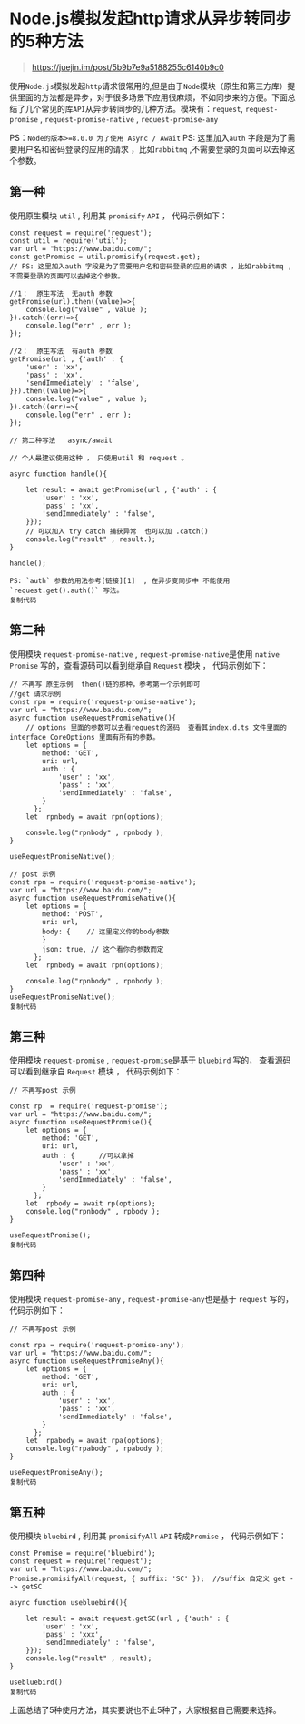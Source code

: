 # Node.js模拟发起http请求从异步转同步的5种方法

> https://juejin.im/post/5b9b7e9a5188255c6140b9c0

使用`Node.js`模拟发起`http`请求很常用的,但是由于`Node`模块（原生和第三方库）提供里面的方法都是异步，对于很多场景下应用很麻烦，不如同步来的方便。下面总结了几个常见的库`API`从异步转同步的几种方法。模块有：`request`, `request-promise` , `request-promise-native` , `request-promise-any`

PS：`Node的版本>=8.0.0 为了使用 Async / Await` PS: 这里加入`auth` 字段是为了需要用户名和密码登录的应用的请求 ，比如`rabbitmq` ,不需要登录的页面可以去掉这个参数。

## 第一种

使用原生模块 `util` , 利用其 `promisify` `API` ， 代码示例如下：

```
const request = require('request');
const util = require('util');
var url = "https://www.baidu.com/";
const getPromise = util.promisify(request.get);
// PS: 这里加入auth 字段是为了需要用户名和密码登录的应用的请求 ，比如rabbitmq ,不需要登录的页面可以去掉这个参数。

//1：  原生写法  无auth 参数
getPromise(url).then((value)=>{
    console.log("value" , value );
}).catch((err)=>{
    console.log("err" , err );
});

//2：  原生写法  有auth 参数
getPromise(url , {'auth' : {
    'user' : 'xx',
    'pass' : 'xx',
    'sendImmediately' : 'false',
}}).then((value)=>{
    console.log("value" , value );
}).catch((err)=>{
    console.log("err" , err );
});

// 第二种写法   async/await

// 个人最建议使用这种 ， 只使用util 和 request 。

async function handle(){

    let result = await getPromise(url , {'auth' : {
        'user' : 'xx',
        'pass' : 'xx',
        'sendImmediately' : 'false',
    }});
    // 可以加入 try catch 捕获异常  也可以加 .catch()
    console.log("result" , result.);
}

handle();

PS: `auth` 参数的用法参考[链接][1]  , 在异步变同步中 不能使用  `request.get().auth()` 写法。
复制代码
```

## 第二种

使用模块 `request-promise-native` , `request-promise-native`是使用 `native Promise` 写的，查看源码可以看到继承自 `Request` 模块 ， 代码示例如下：

```
// 不再写 原生示例  then()链的那种，参考第一个示例即可
//get 请求示例   
const rpn = require('request-promise-native');  
var url = "https://www.baidu.com/";
async function useRequestPromiseNative(){
    // options 里面的参数可以去看request的源码  查看其index.d.ts 文件里面的 interface CoreOptions 里面有所有的参数。
    let options = {
        method: 'GET',
        uri: url,
        auth : {
            'user' : 'xx',
            'pass' : 'xx',
            'sendImmediately' : 'false',
        }
      };
    let  rpnbody = await rpn(options);       
    
    console.log("rpnbody" , rpnbody );
}

useRequestPromiseNative();

// post 示例 
const rpn = require('request-promise-native');
var url = "https://www.baidu.com/";
async function useRequestPromiseNative(){
    let options = {
        method: 'POST',
        uri: url,
        body: {    // 这里定义你的body参数
        }
        json: true, // 这个看你的参数而定
      };
    let  rpnbody = await rpn(options);       
    
    console.log("rpnbody" , rpnbody );
}
useRequestPromiseNative();
复制代码
```

## 第三种

使用模块 `request-promise` , `request-promise`是基于 `bluebird` 写的， 查看源码可以看到继承自 `Request` 模块 ， 代码示例如下：

```
// 不再写post 示例

const rp  = require('request-promise');
var url = "https://www.baidu.com/";
async function useRequestPromise(){
    let options = {
        method: 'GET',
        uri: url,
        auth : {      //可以拿掉
            'user' : 'xx',
            'pass' : 'xx',
            'sendImmediately' : 'false',
        }
      };
    let  rpbody = await rp(options);       
    console.log("rpnbody" , rpbody );
}

useRequestPromise();
复制代码
```

## 第四种

使用模块 `request-promise-any` , `request-promise-any`也是基于 `request` 写的， 代码示例如下：

```
// 不再写post 示例

const rpa = require('request-promise-any');
var url = "https://www.baidu.com/";
async function useRequestPromiseAny(){
    let options = {
        method: 'GET',
        uri: url,
        auth : {
            'user' : 'xx',
            'pass' : 'xx',
            'sendImmediately' : 'false',
        }
      };
    let  rpabody = await rpa(options);       
    console.log("rpabody" , rpabody );
}

useRequestPromiseAny();
复制代码
```

## 第五种

使用模块 `bluebird` , 利用其 `promisifyAll` `API` 转成`Promise` ， 代码示例如下：

```
const Promise = require('bluebird');
const request = require('request');
var url = "https://www.baidu.com/";
Promise.promisifyAll(request, { suffix: 'SC' });  //suffix 自定义 get --> getSC

async function usebluebird(){

    let result = await request.getSC(url , {'auth' : {
        'user' : 'xx',
        'pass' : 'xxx',
        'sendImmediately' : 'false',
    }});
    console.log("result" , result);
}

usebluebird()
复制代码
```

上面总结了5种使用方法，其实要说也不止5种了，大家根据自己需要来选择。
